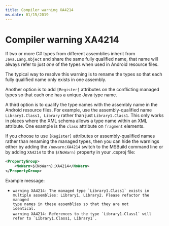 ```yaml
---
title: Compiler warning XA4214
ms.date: 01/15/2019
---
```

# Compiler warning XA4214

If two or more C# types from different assemblies inherit from
`Java.Lang.Object` and share the same fully qualified name, that name will
always refer to just *one* of the types when used in Android resource files.

The typical way to resolve this warning is to rename the types so that each
fully qualified name only exists in one assembly.

Another option is to add `[Register]` attributes on the conflicting managed
types so that each one has a unique Java type name.

A third option is to qualify the type names with the assembly name in the
Android resource files.  For example, use the assembly-qualified name
`Library1.Class1, Library` rather than just `Library1.Class1`.  This only works
in places where the XML schema allows a type name within an XML attribute.  One
example is the `class` attribute on `fragment` elements.

If you choose to use `[Register]` attributes or assembly-qualified names rather
than renaming the managed types, then you can hide the warnings either by adding
the `/nowarn:XA4214` switch to the MSBuild command line or by adding `XA4214` to
the `$(NoWarn)` property in your .csproj file:

```xml
<PropertyGroup>
    <NoWarn>$(NoWarn);XA4214</NoWarn>
</PropertyGroup>
```

Example message:

  * <code>warning XA4214: The managed type \`Library1.Class1\` exists in multiple assemblies: Library1, Library2. Please refactor the managed type names in these assemblies so that they are not identical.</code>  
    <code>warning XA4214: References to the type \`Library1.Class1\` will refer to \`Library1.Class1, Library1\`.</code>
